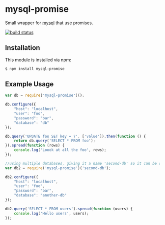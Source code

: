 # mysql-promise

Small wrapper for [mysql](https://www.npmjs.com/package/mysql) that use promises.

[![build status](https://secure.travis-ci.org/martinj/node-mysql-promise.png)](http://travis-ci.org/martinj/node-mysql-promise)

## Installation

This module is installed via npm:

``` bash
$ npm install mysql-promise
```

## Example Usage

``` js
var db = require('mysql-promise')();

db.configure({
	"host": "localhost",
	"user": "foo",
	"password": "bar",
	"database": "db"
});

db.query('UPDATE foo SET key = ?', ['value']).then(function () {
	return db.query('SELECT * FROM foo');
}).spread(function (rows) {
	console.log('Loook at all the foo', rows);
});

//using multiple databases, giving it a name 'second-db' so it can be retrieved inside other modules/files.
var db2 = require('mysql-promise')('second-db');

db2.configure({
	"host": "localhost",
	"user": "foo",
	"password": "bar",
	"database": "another-db"
});

db2.query('SELECT * FROM users').spread(function (users) {
	console.log('Hello users', users);
});

```
